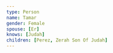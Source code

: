 ```yaml
---
type: Person
name: Tamar
gender: Female
spouse: [Er]
knows: [Judah]
children: [Perez, Zerah Son Of Judah]
---
```

